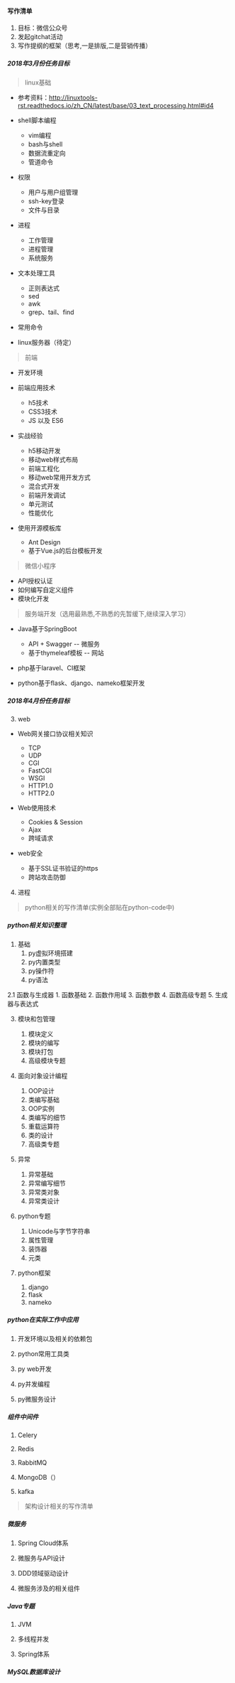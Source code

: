 #### 写作清单

1. 目标：微信公众号
2. 发起gitchat活动
3. 写作提纲的框架（思考,一是排版,二是营销传播）
    

##### 2018年3月份任务目标

> linux基础

* 参考资料：http://linuxtools-rst.readthedocs.io/zh_CN/latest/base/03_text_processing.html#id4

* shell脚本编程
    * vim编程
    * bash与shell
    * 数据流重定向
    * 管道命令

* 权限
    * 用户与用户组管理
    * ssh-key登录
    * 文件与目录
    
* 进程
    * 工作管理
    * 进程管理
    * 系统服务
    
* 文本处理工具
    * 正则表达式
    * sed
    * awk
    * grep、tail、find

* 常用命令
    
* linux服务器（待定）

> 前端

* 开发环境

* 前端应用技术
    * h5技术
    * CSS3技术
    * JS 以及 ES6

* 实战经验
    * h5移动开发
    * 移动web样式布局
    * 前端工程化
    * 移动web常用开发方式
    * 混合式开发
    * 前端开发调试
    * 单元测试
    * 性能优化
    
* 使用开源模板库
    * Ant Design
    * 基于Vue.js的后台模板开发
    
> 微信小程序

* API授权认证
* 如何编写自定义组件
* 模块化开发


> 服务端开发（选用最熟悉,不熟悉的先暂缓下,继续深入学习）

* Java基于SpringBoot
    * API + Swagger  -- 微服务
    * 基于thymeleaf模板 -- 网站

* php基于laravel、CI框架

* python基于flask、django、nameko框架开发


##### 2018年4月份任务目标

3. web

* Web网关接口协议相关知识
    * TCP
    * UDP
    * CGI
    * FastCGI
    * WSGI
    * HTTP1.0
    * HTTP2.0

* Web使用技术
    * Cookies & Session
    * Ajax 
    * 跨域请求

* web安全
    * 基于SSL证书验证的https
    * 跨站攻击防御

4. 进程

> python相关的写作清单(实例全部贴在python-code中)

##### python相关知识整理

1. 基础
    1. py虚拟环境搭建
    2. py内置类型
    3. py操作符
    4. py语法

2.1 函数与生成器
    1. 函数基础
    2. 函数作用域
    3. 函数参数
    4. 函数高级专题
    5. 生成器与表达式

3. 模块和包管理
    1. 模块定义
    2. 模块的编写
    3. 模块打包
    4. 高级模块专题

4. 面向对象设计编程
    1. OOP设计
    2. 类编写基础
    3. OOP实例
    4. 类编写的细节
    5. 重载运算符
    6. 类的设计
    7. 高级类专题

5. 异常
    1. 异常基础
    2. 异常编写细节
    3. 异常类对象
    4. 异常类设计

6. python专题
    1. Unicode与字节字符串
    2. 属性管理
    3. 装饰器
    4. 元类

7. python框架
    1. django
    2. flask
    3. nameko

##### python在实际工作中应用

1. 开发环境以及相关的依赖包

2. python常用工具类

3. py web开发

4. py并发编程

5. py微服务设计

##### 组件中间件

1. Celery

2. Redis

3. RabbitMQ

4. MongoDB（）

5. kafka

> 架构设计相关的写作清单

##### 微服务

1. Spring Cloud体系

2. 微服务与API设计

3. DDD领域驱动设计

4. 微服务涉及的相关组件

##### Java专题

1. JVM

2. 多线程并发

3. Spring体系

##### MySQL数据库设计

